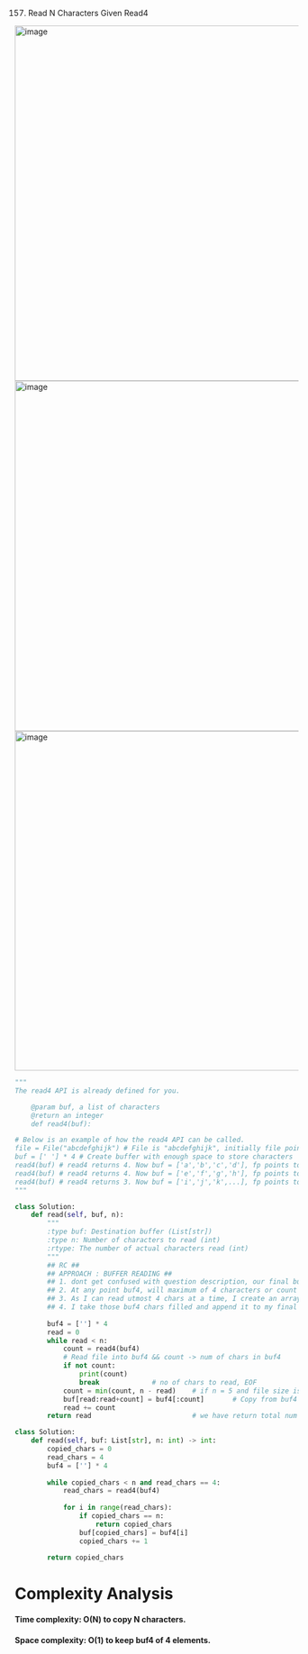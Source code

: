 157. Read N Characters Given Read4

<img width="631" alt="image" src="https://user-images.githubusercontent.com/35987583/163126808-160f1e5c-9045-4fc3-b1f9-ce815a3990e7.png">

<img width="622" alt="image" src="https://user-images.githubusercontent.com/35987583/163126849-a337b94d-5075-44a0-932b-f426b1f1e637.png">
<img width="603" alt="image" src="https://user-images.githubusercontent.com/35987583/163126904-81520c24-9cd6-4319-aaa6-49aeb382a92f.png">


```python
"""
The read4 API is already defined for you.

    @param buf, a list of characters
    @return an integer
    def read4(buf):

# Below is an example of how the read4 API can be called.
file = File("abcdefghijk") # File is "abcdefghijk", initially file pointer (fp) points to 'a'
buf = [' '] * 4 # Create buffer with enough space to store characters
read4(buf) # read4 returns 4. Now buf = ['a','b','c','d'], fp points to 'e'
read4(buf) # read4 returns 4. Now buf = ['e','f','g','h'], fp points to 'i'
read4(buf) # read4 returns 3. Now buf = ['i','j','k',...], fp points to end of file
"""

class Solution:
    def read(self, buf, n):
        """
        :type buf: Destination buffer (List[str])
        :type n: Number of characters to read (int)
        :rtype: The number of actual characters read (int)
        """
        ## RC ##
        ## APPROACH : BUFFER READING ##
        ## 1. dont get confused with question description, our final buf will have min( n, all the characters that are in file)
        ## 2. At any point buf4, will maximum of 4 characters or count returned from the read4.
        ## 3. As I can read utmost 4 chars at a time, I create an array of size 4 and pass it to the function read4(buf4). That read4 function will fill my buf4 and returns the count how many characters it filled.
        ## 4. I take those buf4 chars filled and append it to my final buf.
        
        buf4 = [''] * 4         
        read = 0
        while read < n: 
            count = read4(buf4)   
            # Read file into buf4 && count -> num of chars in buf4
            if not count: 
                print(count)
                break             # no of chars to read, EOF
            count = min(count, n - read)    # if n = 5 and file size is 8, in second read you have to take only n-read i.e 5-4 = 1
            buf[read:read+count] = buf4[:count]       # Copy from buf4 to buf.
            read += count
        return read                         # we have return total num of characters read
```


```python
class Solution:
    def read(self, buf: List[str], n: int) -> int:
        copied_chars = 0
        read_chars = 4
        buf4 = [''] * 4
        
        while copied_chars < n and read_chars == 4:
            read_chars = read4(buf4)
            
            for i in range(read_chars):
                if copied_chars == n:
                    return copied_chars
                buf[copied_chars] = buf4[i]
                copied_chars += 1
        
        return copied_chars
```

# Complexity Analysis

#### Time complexity: O(N) to copy N characters.
#### Space complexity: O(1) to keep buf4 of 4 elements.
